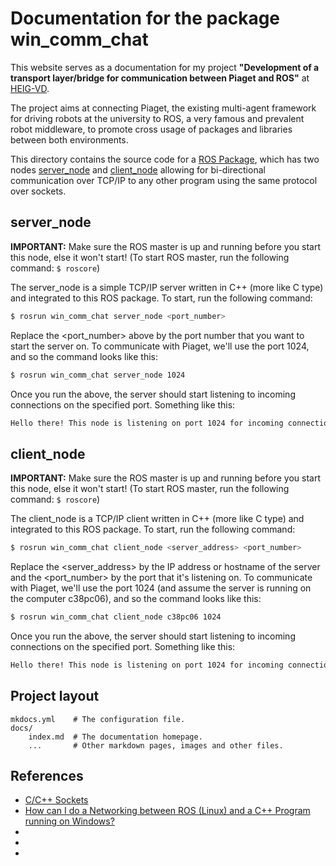 # Documentation for the package win_comm_chat

This website serves as a documentation for my project **"Development of a transport layer/bridge for communication between Piaget and ROS"** at [HEIG-VD](http://heig-vd.ch/).

The project aims at connecting Piaget, the existing multi-agent framework for driving robots at the university to ROS, a very famous and prevalent robot middleware, to promote cross usage of packages and libraries between both environments.

This directory contains the source code for a [ROS Package](http://wiki.ros.org/Packages), which has two nodes [server_node](#server_node) and [client_node](#client_node) allowing for bi-directional communication over TCP/IP to any other program using the same protocol over sockets.

## server_node

**IMPORTANT:** Make sure the ROS master is up and running before you start this node, else it won't start! (To start ROS master, run the following command: ```$ roscore```)

The server_node is a simple TCP/IP server written in C++ (more like C type) and integrated to this ROS package. To start, run the following command:

```sh
$ rosrun win_comm_chat server_node <port_number>
```

Replace the <port_number\> above by the port number that you want to start the server on. To communicate with Piaget, we'll use the port 1024, and so the command looks like this:

```sh
$ rosrun win_comm_chat server_node 1024
```

Once you run the above, the server should start listening to incoming connections on the specified port. Something like this:

```sh 
Hello there! This node is listening on port 1024 for incoming connections
```


## client_node

**IMPORTANT:** Make sure the ROS master is up and running before you start this node, else it won't start! (To start ROS master, run the following command: ```$ roscore```)

The client_node is a TCP/IP client written in C++ (more like C type) and integrated to this ROS package. To start, run the following command:

```sh
$ rosrun win_comm_chat client_node <server_address> <port_number>
```

Replace the <server_address\> by the IP address or hostname of the server and the <port_number\> by the port that it's listening on. To communicate with Piaget, we'll use the port 1024 (and assume the server is running on the computer c38pc06), and so the command looks like this:

```sh
$ rosrun win_comm_chat client_node c38pc06 1024
```

Once you run the above, the server should start listening to incoming connections on the specified port. Something like this:

```sh 
Hello there! This node is listening on port 1024 for incoming connections
```

## Project layout

    mkdocs.yml    # The configuration file.
    docs/
        index.md  # The documentation homepage.
        ...       # Other markdown pages, images and other files.


## References

* [C/C++ Sockets](http://www.linuxhowtos.org/C_C++/socket.htm)
* [How can I do a Networking between ROS (Linux) and a C++ Program running on Windows?](http://answers.ros.org/question/52107/how-can-i-do-a-networking-between-ros-linux-and-a-c-program-running-on-windows/)
* []()
* []()
* []()


